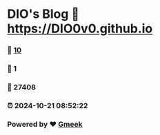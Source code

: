 # DIO's Blog :link: https://DIO0v0.github.io 
### :page_facing_up: [10](https://DIO0v0.github.io/tag.html) 
### :speech_balloon: 1 
### :hibiscus: 27408 
### :alarm_clock: 2024-10-21 08:52:22 
### Powered by :heart: [Gmeek](https://github.com/Meekdai/Gmeek)
